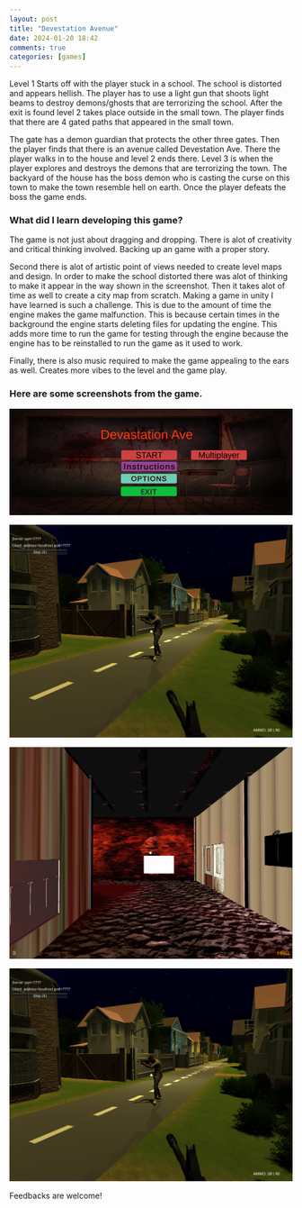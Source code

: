 ```yaml
---
layout: post
title: "Devestation Avenue"
date: 2024-01-20 18:42
comments: true
categories: [games]
---
```

Level 1 Starts off with the player stuck in a school. The school is distorted and appears hellish. The player has to use a light gun that shoots light beams to destroy demons/ghosts that are terrorizing the school. After the exit is found level 2 takes place outside in the small town. The player finds that there are 4 gated paths that appeared in the small town. 

<!-- more -->

The gate has a demon guardian that protects the other three gates. Then the player finds that there is an avenue called Devestation Ave. There the player walks in to the house and level 2 ends there. Level 3 is when the player explores and destroys the demons that are terrorizing the town. The backyard of the house has the boss demon who is casting the curse on this town to make the town resemble hell on earth. Once the player defeats the boss the game ends.

### What did I learn developing this game?

The game is not just about dragging and dropping. There is alot of creativity and critical thinking involved. Backing up an game with a proper story. 

Second there is alot of artistic point of views needed to create level maps and design. In order to make the school distorted there was alot of thinking to make it appear in the way shown in the screenshot. Then it takes alot of time as well to create a city map from scratch. Making a game in unity I have learned is such a challenge. This is due to the amount of time the engine makes the game malfunction. This is because certain times in the background the engine starts deleting files for updating the engine. This adds more time to run the game for testing through the engine because the engine has to be reinstalled to run the game as it used to work. 

Finally, there is also music required to make the game appealing to the ears as well. Creates more vibes to the level and the game play.

### Here are some screenshots from the game.

![alt text](assets/devastation-ave-1.png)

![alt text](assets/devastation-ave-2.png)

![alt text](assets/devastation-ave-3.png)

![alt text](assets/devastation-ave-2.png)

Feedbacks are welcome!
